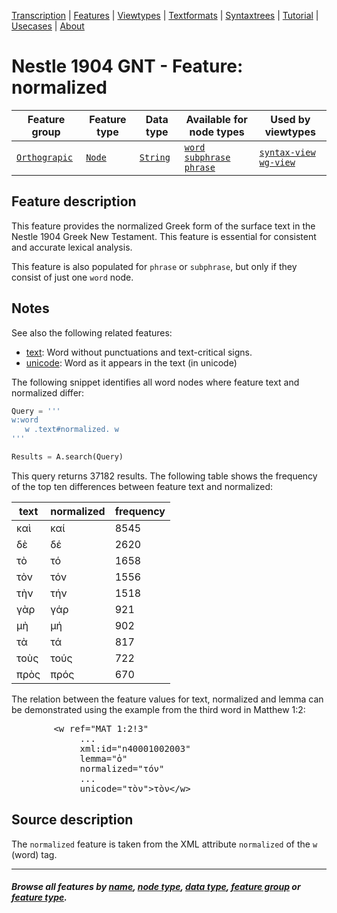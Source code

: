 <a name="start"></a>
<div class="hidden-content">
<a href="../transcription.md">Transcription</a> | <a href="README.md#start">Features</a> | <a href="../viewtypes.md#start">Viewtypes</a> | <a href="../textformats.md#start">Textformats</a> |  <a href="../syntaxtrees.md#start">Syntaxtrees</a> | <a href="../../tutorial/README.md#start">Tutorial</a> | <a href="../usecases/README.md#start">Usecases</a> | <a href="../about.md#start">About</a>
</div>

# Nestle 1904 GNT - Feature: normalized

Feature group | Feature type | Data type | Available for node types | Used by viewtypes
---  | --- | --- | --- | ---
[`Orthograpic`](featuresbygroup.md#orthograpic-features) | [`Node`](featuresbyfeaturetype.md#node-features) | [`String`](featuresbydatatype.md#string-datatype) | [`word`](featuresbynodetype.md#word-nodes) [`subphrase`](featuresbynodetype.md#subphrase-nodes) [`phrase`](featuresbynodetype.md#phrase-nodes) | [`syntax-view`](../syntax-view.md#start) [`wg-view`](../wg-view.md#start)

## Feature description

This feature provides the normalized Greek form of the surface text in the Nestle 1904 Greek New Testament. This feature is essential for consistent and accurate lexical analysis.

This feature is also populated for `phrase` or `subphrase`, but only if they consist of just one `word` node.

## Notes

See also the following related features:

   * [text](text.md#start): Word without punctuations and text-critical signs.
   * [unicode](unicode.md#start): Word as it appears in the text (in unicode)

   
The following snippet identifies all word nodes where feature text and normalized differ:
```python
Query = '''
w:word 
   w .text#normalized. w
'''

Results = A.search(Query)
```
This query returns 37182 results. The following table shows the frequency of the top ten differences between feature text and normalized:

| text        | normalized | frequency |
|-------------|-------------|-----------|
| καὶ         | καί        | 8545      |
| δὲ          | δέ         | 2620      |
| τὸ          | τό         | 1658      |
| τὸν         | τόν        | 1556      |
| τὴν         | τήν        | 1518      |
| γὰρ         | γάρ        | 921       |
| μὴ          | μή         | 902       |
| τὰ          | τά         | 817       |
| τοὺς        | τούς       | 722       |
| πρὸς        | πρός       | 670       |

The relation between the feature values for text, normalized and lemma can be demonstrated using the example from the third word in Matthew 1:2:

<pre>
        &lt;w ref="MAT 1:2!3"
             ...
             xml:id="n40001002003"
             lemma="ὁ"
             normalized="τόν"
             ...
             unicode="τὸν"&gt;τὸν&lt;/w&gt;
</pre>

## Source description

The `normalized` feature is taken from the XML attribute `normalized` of the `w` (word) tag.

---
#### *Browse all features by [name](featuresbyname.md#start), [node type](featuresbynodetype.md#start), [data type](featuresbydatatype.md#start), [feature group](featuresbygroup.md#start) or [feature type](featuresbyfeaturetype.md#start).*

